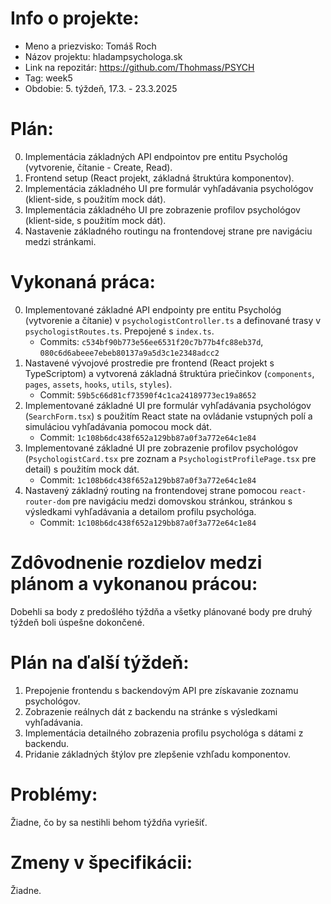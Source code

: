 # Info o projekte:
- Meno a priezvisko: Tomáš Roch
- Názov projektu: hladampsychologa.sk
- Link na repozitár: https://github.com/Thohmass/PSYCH
- Tag: week5
- Obdobie: 5. týždeň, 17.3. - 23.3.2025

# Plán:
0. Implementácia základných API endpointov pre entitu Psychológ (vytvorenie, čítanie - Create, Read).
1. Frontend setup (React projekt, základná štruktúra komponentov).
2. Implementácia základného UI pre formulár vyhľadávania psychológov (klient-side, s použitím mock dát).
3. Implementácia základného UI pre zobrazenie profilov psychológov (klient-side, s použitím mock dát).
4. Nastavenie základného routingu na frontendovej strane pre navigáciu medzi stránkami.

# Vykonaná práca:
0. Implementované základné API endpointy pre entitu Psychológ (vytvorenie a čítanie) v `psychologistController.ts` a definované trasy v `psychologistRoutes.ts`. Prepojené s `index.ts`.
   - Commits: `c534bf90b773e56ee6531f20c7b77b4fc88eb37d`, `080c6d6abeee7ebeb80137a9a5d3c1e2348adcc2`
1. Nastavené vývojové prostredie pre frontend (React projekt s TypeScriptom) a vytvorená základná štruktúra priečinkov (`components`, `pages`, `assets`, `hooks`, `utils`, `styles`).
   - Commit: `59b5c66d81cf73590f4c1ca24189773ec19a8652`
2. Implementované základné UI pre formulár vyhľadávania psychológov (`SearchForm.tsx`) s použitím React state na ovládanie vstupných polí a simuláciou vyhľadávania pomocou mock dát.
   - Commit: `1c108b6dc438f652a129bb87a0f3a772e64c1e84`
3. Implementované základné UI pre zobrazenie profilov psychológov (`PsychologistCard.tsx` pre zoznam a `PsychologistProfilePage.tsx` pre detail) s použitím mock dát.
   - Commit: `1c108b6dc438f652a129bb87a0f3a772e64c1e84`
4. Nastavený základný routing na frontendovej strane pomocou `react-router-dom` pre navigáciu medzi domovskou stránkou, stránkou s výsledkami vyhľadávania a detailom profilu psychológa.
   - Commit: `1c108b6dc438f652a129bb87a0f3a772e64c1e84`

# Zdôvodnenie rozdielov medzi plánom a vykonanou prácou:
Dobehli sa body z predošlého týždňa a všetky plánované body pre druhý týždeň boli úspešne dokončené.

# Plán na ďalší týždeň:
1. Prepojenie frontendu s backendovým API pre získavanie zoznamu psychológov.
2. Zobrazenie reálnych dát z backendu na stránke s výsledkami vyhľadávania.
3. Implementácia detailného zobrazenia profilu psychológa s dátami z backendu.
4. Pridanie základných štýlov pre zlepšenie vzhľadu komponentov.

# Problémy:
Žiadne, čo by sa nestihli behom týždňa vyriešiť.

# Zmeny v špecifikácii:
Žiadne.

